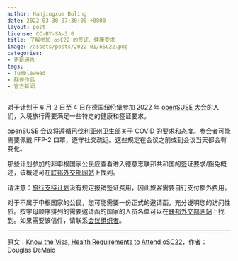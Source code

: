 ```yaml
---
author: Hanjingxue Boling
date: 2022-03-30 07:30:00 +0800
layout: post
license: CC-BY-SA-3.0
title: 了解参加 osC22 的签证、健康要求
image: /assets/posts/2022-01/oSC22.png
categories:
- 更新通告
tags:
- Tumbleweed
- 翻译作品
- 官方新闻
---
```


对于计划于 6 月 2 日至 4 日在德国纽伦堡参加 2022 年 [openSUSE 大会](https://events.opensuse.org/)的人们，入境旅行需要满足一些特定的健康和签证要求。

openSUSE 会议将遵循[巴伐利亚州卫生部](https://www.muenchen.de/int/en/events/corona-virus-current-rules-regulations.html)关于 COVID 的要求和态度。参会者可能需要佩戴 FFP-2 口罩，遵守社交疏远。这些规定在会议之前或到会议当天都会有变化。

那些计划参加的非申根国家公民应查看进入德意志联邦共和国的签证要求/豁免概述，该概述可在[联邦外交部网站](https://www.auswaertiges-amt.de/en/visa-service/-/231148)上找到。

请注意：[旅行支持计划](https://en.opensuse.org/openSUSE:Travel_Support_Program)没有规定报销签证费用，因此旅客需要自行支付额外费用。

对于不属于申根国家的公民，您可能需要一份正式的邀请函，充分说明您的访问性质。按字母顺序排列的需要邀请函的国家的人员名单可以在[联邦外交部网站](https://www.auswaertiges-amt.de/en/visa-service/-/231148)上找到。如果需要该信件，请联系[会议组织者](https://en.opensuse.org/images/8/85/OSC22prospectus.pdf)。

------

原文：[Know the Visa, Health Requirements to Attend oSC22](https://news.opensuse.org/2022/03/30/know-visa-health-requirements-osc/)，作者：Douglas DeMaio